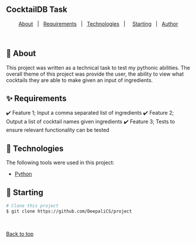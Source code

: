 
## CocktailDB Task ##

<p align="center">
  <a href="#dart-about">About</a> &#xa0; | &#xa0; 
    <a href="#white_check_mark-requirements">Requirements</a> &#xa0; | &#xa0;
  <a href="#rocket-technologies">Technologies</a> &#xa0; | &#xa0; &#xa0;
  <a href="#checkered_flag-starting">Starting</a> &#xa0; | &#xa0;
  <a href="https://github.com/DeepaliCS" target="_blank">Author</a>
</p>

<br>

## :dart: About ##

This project was written as a technical task to test my pythonic abilities. 
The overall theme of this project was provide the user, the ability to view what cocktails they are able to make given an input of ingredients.

## :sparkles: Requirements ##

:heavy_check_mark: Feature 1; Input a comma separated list of ingredients
:heavy_check_mark: Feature 2; Output a list of cocktail names given ingredients
:heavy_check_mark: Feature 3; Tests to ensure relevant functionality can be tested

## :rocket: Technologies ##

The following tools were used in this project:

- [Python](https://docs.python.org/3/)


## :checkered_flag: Starting ##

```bash
# Clone this project
$ git clone https://github.com/DeepaliCS/project

```

&#xa0;

<a href="#top">Back to top</a>
